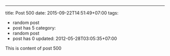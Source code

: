 ---
title: Post 500
date: 2015-09-22T14:51:49+07:00
tags:
  - random post
  - post has 5
category:
  - random post
  - post has 0
updated: 2012-05-28T03:05:35+07:00

This is content of post 500